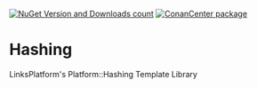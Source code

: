[![NuGet Version and Downloads count](https://img.shields.io/nuget/v/Platform.Hashing.TemplateLibrary?label=nuget&style=flat)](https://www.nuget.org/packages/Platform.Hashing.TemplateLibrary) [![ConanCenter package](https://repology.org/badge/version-for-repo/conancenter/platform.hashing.svg)](https://conan.io/center/platform.hashing)

# Hashing

LinksPlatform's Platform::Hashing Template Library
